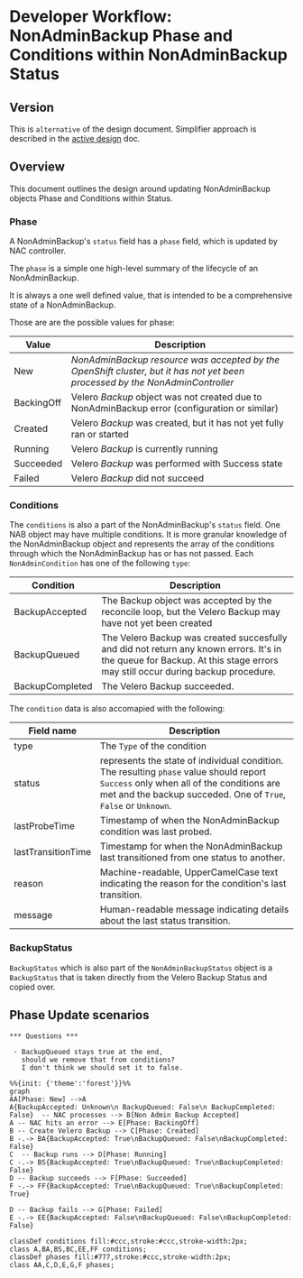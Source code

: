 # Developer Workflow: NonAdminBackup Phase and Conditions within NonAdminBackup Status

## Version

This is `alternative` of the design document. Simplifier approach is described in the [active design] doc.

## Overview

This document outlines the design around updating NonAdminBackup objects Phase and Conditions within Status.

### Phase

A NonAdminBackup's `status` field has a `phase` field, which is updated by NAC controller.

The `phase` is a simple one high-level summary of the lifecycle of an NonAdminBackup.

It is always a one well defined value, that is intended to be a comprehensive state of a NonAdminBackup.

Those are are the possible values for phase:

| **Value** | **Description**                 |
|-----------|--------------------------------|
| New | *NonAdminBackup resource was accepted by the OpenShift cluster, but it has not yet been processed by the NonAdminController* |
| BackingOff | Velero *Backup* object was not created due to NonAdminBackup error (configuration or similar) |
| Created | Velero *Backup* was created, but it has not yet fully ran or started |
| Running | Velero *Backup* is currently running |
| Succeeded | Velero *Backup* was performed with Success state |
| Failed | Velero *Backup* did not succeed |

### Conditions

The `conditions` is also a part of the NonAdminBackup's `status` field. One NAB object may have multiple conditions. It is more granular knowledge of the NonAdminBackup object and represents the array of the conditions through which the NonAdminBackup has or has not passed. Each `NonAdminCondition` has one of the following `type`:

| **Condition** | **Description**                 |
|-----------|--------------------------------|
| BackupAccepted | The Backup object was accepted by the reconcile loop, but the Velero Backup may have not yet been created |
| BackupQueued | The Velero Backup was created succesfully and did not return any known errors. It's in the queue for Backup. At this stage errors may still occur during backup procedure. |
| BackupCompleted | The Velero Backup succeeded. |

The `condition` data is also accomapied with the following:

| **Field name** | **Description**                 |
|-----------|--------------------------------|
| type | The `Type` of the condition |
| status | represents the state of individual condition. The resulting `phase` value should report `Success` only when all of the conditions are met and the backup succeded. One of `True`, `False` or `Unknown`. |
| lastProbeTime | Timestamp of when the NonAdminBackup condition was last probed. |
| lastTransitionTime | Timestamp for when the NonAdminBackup last transitioned from one status to another. |
| reason | Machine-readable, UpperCamelCase text indicating the reason for the condition's last transition. |
| message | Human-readable message indicating details about the last status transition. |

### BackupStatus

`BackupStatus` which is also part of the `NonAdminBackupStatus` object is a `BackupStatus` that is taken directly from the Velero Backup Status and copied over.

## Phase Update scenarios

    *** Questions ***

     - BackupQueued stays true at the end,
       should we remove that from conditions?
       I don't think we should set it to false.

```mermaid
%%{init: {'theme':'forest'}}%%
graph
AA[Phase: New] -->A
A{BackupAccepted: Unknown\n BackupQueued: False\n BackupCompleted: False}  -- NAC processes --> B[Non Admin Backup Accepted]
A -- NAC hits an error --> E[Phase: BackingOff]
B -- Create Velero Backup --> C[Phase: Created]
B -.-> BA{BackupAccepted: True\nBackupQueued: False\nBackupCompleted: False}
C  -- Backup runs --> D[Phase: Running]
C -.-> BS{BackupAccepted: True\nBackupQueued: True\nBackupCompleted: False}
D -- Backup succeeds --> F[Phase: Succeeded]
F -.-> FF{BackupAccepted: True\nBackupQueued: True\nBackupCompleted: True}

D -- Backup fails --> G[Phase: Failed]
E -.-> EE{BackupAccepted: False\nBackupQueued: False\nBackupCompleted: False}

classDef conditions fill:#ccc,stroke:#ccc,stroke-width:2px;
class A,BA,BS,BC,EE,FF conditions;
classDef phases fill:#777,stroke:#ccc,stroke-width:2px;
class AA,C,D,E,G,F phases;

```


[active design]: ./nab_status_update.md
